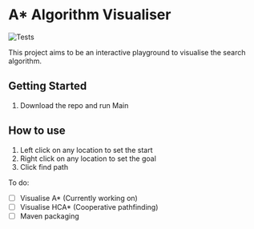 # A* Algorithm Visualiser

![Tests](https://github.com/gowrizrh/A-Visualiser/workflows/Tests/badge.svg?branch=master)

This project aims to be an interactive playground to visualise the search
algorithm.

## Getting Started
1. Download the repo and run Main

## How to use
1. Left click on any location to set the start
2. Right click on any location to set the goal
3. Click find path

To do:
- [ ] Visualise A* (Currently working on)
- [ ] Visualise HCA* (Cooperative pathfinding)
- [ ] Maven packaging